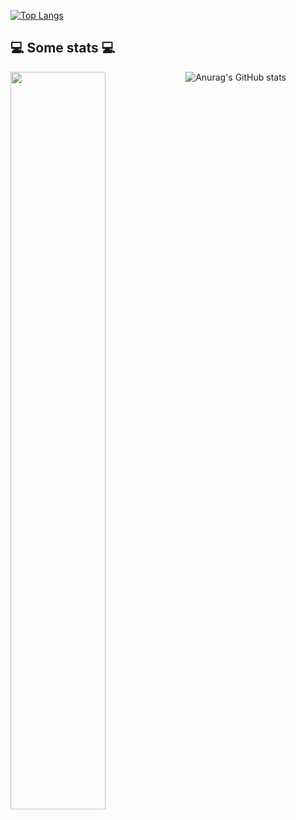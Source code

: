 [![Top Langs](https://github-readme-stats.vercel.app/api/top-langs/?username=jelev123)](https://github.com/jelev123/github-readme-stats)

  <h2>💻 Some stats 💻</h2>                                                                                                                            
<img width="55%" align="left" src="https://github-readme-stats.vercel.app/api?username=jelev123&show_icons=true&hide_border=true" />
	

    	

![Anurag's GitHub stats](https://github-readme-stats.vercel.app/api?username=anuraghazra&show_icons=true&theme=radical)

